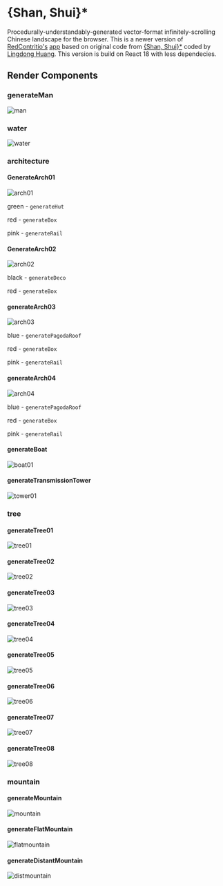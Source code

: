 # {Shan, Shui}\*

Procedurally-understandably-generated vector-format infinitely-scrolling Chinese landscape for the browser.
This is a newer version of [RedContritio's](https://github.com/RedContritio) [app](https://github.com/RedContritio/shan_shui_inf) based on original code from [{Shan, Shui}\*](https://github.com/LingDong-/shan-shui-inf/blob/master/README.md#shan-shui) coded by [Lingdong Huang](https://github.com/LingDong-). This version is build on React 18 with less dependecies.

## Render Components

### generateMan

![man](doc/img/man.png)

### water

![water](doc/img/water.png)

### architecture

#### GenerateArch01

![arch01](doc/img/arch/arch01.png)

green - `generateHut`

red - `generateBox`

pink - `generateRail`

#### GenerateArch02

![arch02](doc/img/arch/arch02.png)

black - `generateDeco`

red - `generateBox`

#### generateArch03

![arch03](doc/img/arch/arch03.png)

blue - `generatePagodaRoof`

red - `generateBox`

pink - `generateRail`

#### generateArch04

![arch04](doc/img/arch/arch04.png)

blue - `generatePagodaRoof`

red - `generateBox`

pink - `generateRail`

#### generateBoat

![boat01](doc/img/arch/boat01.png)

#### generateTransmissionTower

![tower01](doc/img/arch/tower01.png)

### tree

#### generateTree01

![tree01](doc/img/tree/tree01.png)

#### generateTree02

![tree02](doc/img/tree/tree02.png)

#### generateTree03

![tree03](doc/img/tree/tree03.png)

#### generateTree04

![tree04](doc/img/tree/tree04.png)

#### generateTree05

![tree05](doc/img/tree/tree05.png)

#### generateTree06

![tree06](doc/img/tree/tree06.png)

#### generateTree07

![tree07](doc/img/tree/tree07.png)

#### generateTree08

![tree08](doc/img/tree/tree08.png)

### mountain

#### generateMountain

![mountain](doc/img/mountain.png)

#### generateFlatMountain

![flatmountain](doc/img/flatmountain.png)

#### generateDistantMountain

![distmountain](doc/img/distmountain.png)
